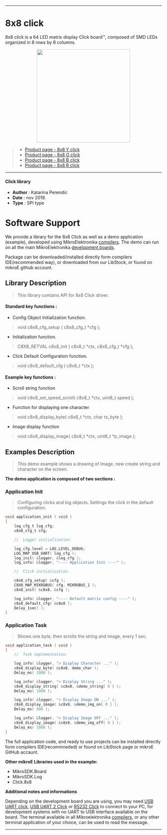
 

---
# 8x8 click

8x8 click is a 64 LED matrix display Click board™, composed of SMD LEDs organized in 8 rows by 8 columns.

<p align="center">
  <img src="https://download.mikroe.com/images/click_for_ide/grupe/8x8-click-group.png" height=300px>
</p>

> - [Product page - 8x8 Y click](https://www.mikroe.com/8x8-y-click)
> - [Product page - 8x8 G click](https://www.mikroe.com/8x8-g-click)
> - [Product page - 8x8 B click](https://www.mikroe.com/8x8-b-click)
> - [Product page - 8x8 R click](https://www.mikroe.com/8x8-r-click)

---

#### Click library 

- **Author**        : Katarina Perendic
- **Date**          : nov 2019.
- **Type**          : SPI type


# Software Support

We provide a library for the 8x8 Click 
as well as a demo application (example), developed using MikroElektronika 
[compilers](https://shop.mikroe.com/compilers). 
The demo can run on all the main MikroElektronika [development boards](https://shop.mikroe.com/development-boards).

Package can be downloaded/installed directly form compilers IDE(recommended way), or downloaded from our LibStock, or found on mikroE github account. 

## Library Description

> This library contains API for 8x8 Click driver.

#### Standard key functions :

- Config Object Initialization function.
> void c8x8_cfg_setup ( c8x8_cfg_t *cfg ); 
 
- Initialization function.
> C8X8_RETVAL c8x8_init ( c8x8_t *ctx, c8x8_cfg_t *cfg );

- Click Default Configuration function.
> void c8x8_default_cfg ( c8x8_t *ctx );


#### Example key functions :

- Scroll string function
> void c8x8_set_speed_scroll( c8x8_t *ctx, uint8_t speed );
 
- Function for displaying one character
> void c8x8_display_byte( c8x8_t *ctx, char tx_byte );

- Image display function
> void c8x8_display_image( c8x8_t *ctx, uint8_t *p_image );

## Examples Description

> This demo example shows a drawing of Image, new create string and character on the screen.

**The demo application is composed of two sections :**

### Application Init 

> Configuring clicks and log objects.
> Settings the click in the default configuration.

```c
void application_init ( void )
{
    log_cfg_t log_cfg;
    c8x8_cfg_t cfg;

    //  Logger initialization.

    log_cfg.level = LOG_LEVEL_DEBUG;
    LOG_MAP_USB_UART( log_cfg );
    log_init( &logger, &log_cfg );
    log_info( &logger, "---- Application Init ----" );

    //  Click initialization.

    c8x8_cfg_setup( &cfg );
    C8X8_MAP_MIKROBUS( cfg, MIKROBUS_1 );
    c8x8_init( &c8x8, &cfg );

    log_info( &logger, "---- Default matrix config ----" );
    c8x8_default_cfg( &c8x8 );
    Delay_1sec( );
}
```

### Application Task

> Shows one byte, then scrolls the string and image, every 1 sec.

```c
void application_task ( void )
{
    //  Task implementation.

    log_info( &logger, "> Display Character ..." );
    c8x8_display_byte( &c8x8, demo_char );
    Delay_ms( 1000 );

    log_info( &logger, "> Display String ..." );
    c8x8_display_string( &c8x8, &demo_string[ 0 ] );
    Delay_ms( 1000 );

    log_info( &logger, "> Display Image ON ..." );
    c8x8_display_image( &c8x8, &demo_img_on[ 0 ] );
    Delay_ms( 500 );

    log_info( &logger, "> Display Image OFF ..." );
    c8x8_display_image( &c8x8, &demo_img_off[ 0 ] );
    Delay_ms( 1000 );
}
```

The full application code, and ready to use projects can be  installed directly form compilers IDE(recommneded) or found on LibStock page or mikroE GitHub accaunt.

**Other mikroE Libraries used in the example:** 

- MikroSDK.Board
- MikroSDK.Log
- Click.8x8

**Additional notes and informations**

Depending on the development board you are using, you may need 
[USB UART click](https://shop.mikroe.com/usb-uart-click), 
[USB UART 2 Click](https://shop.mikroe.com/usb-uart-2-click) or 
[RS232 Click](https://shop.mikroe.com/rs232-click) to connect to your PC, for 
development systems with no UART to USB interface available on the board. The 
terminal available in all Mikroelektronika 
[compilers](https://shop.mikroe.com/compilers), or any other terminal application 
of your choice, can be used to read the message.



---
